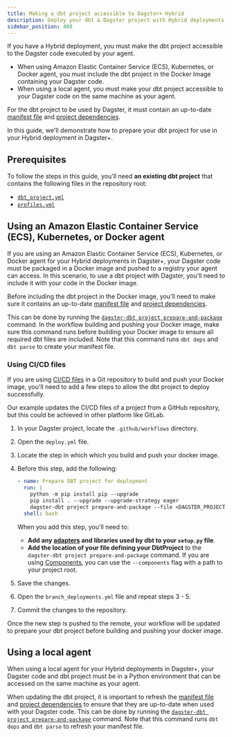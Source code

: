 ```yaml
---
title: Making a dbt project accessible to Dagster+ Hybrid
description: Deploy your dbt & Dagster project with Hybrid deployments in Dagster+.
sidebar_position: 400
---
```


If you have a Hybrid deployment, you must make the dbt project accessible to the Dagster code executed by your agent.

- When using Amazon Elastic Container Service (ECS), Kubernetes, or Docker agent, you must include the dbt project in the Docker Image containing your Dagster code.
- When using a local agent, you must make your dbt project accessible to your Dagster code on the same machine as your agent.

For the dbt project to be used by Dagster, it must contain an up-to-date [manifest file](https://docs.getdbt.com/reference/artifacts/manifest-json) and [project dependencies](https://docs.getdbt.com/docs/collaborate/govern/project-dependencies).

In this guide, we'll demonstrate how to prepare your dbt project for use in your Hybrid deployment in Dagster+.

## Prerequisites

To follow the steps in this guide, you'll need **an existing dbt project** that contains the following files in the repository root:

- [`dbt_project.yml`](https://docs.getdbt.com/reference/dbt_project.yml)
- [`profiles.yml`](https://docs.getdbt.com/docs/core/connect-data-platform/profiles.yml)

## Using an Amazon Elastic Container Service (ECS), Kubernetes, or Docker agent

If you are using an Amazon Elastic Container Service (ECS), Kubernetes, or Docker agent for your Hybrid deployments in Dagster+, your Dagster code must be packaged in a Docker image and pushed to a registry your agent can access. In this scenario, to use a dbt project with Dagster, you'll need to include it with your code in the Docker image.

Before including the dbt project in the Docker image, you'll need to make sure it contains an up-to-date [manifest file](https://docs.getdbt.com/reference/artifacts/manifest-json) and [project dependencies](https://docs.getdbt.com/docs/collaborate/govern/project-dependencies).

This can be done by running the [`dagster-dbt project prepare-and-package`](/api/libraries/dagster-dbt#prepare-and-package) command. In the workflow building and pushing your Docker image, make sure this command runs before building your Docker image to ensure all required dbt files are included. Note that this command runs `dbt deps` and `dbt parse` to create your manifest file.

### Using CI/CD files

If you are using [CI/CD files](/deployment/dagster-plus/ci-cd/ci-cd-file-reference) in a Git repository to build and push your Docker image, you'll need to add a few steps to allow the dbt project to deploy successfully.

Our example updates the CI/CD files of a project from a GitHub repository, but this could be achieved in other platform like GitLab.

1. In your Dagster project, locate the `.github/workflows` directory.

2. Open the `deploy.yml` file.

3. Locate the step in which which you build and push your docker image.

4. Before this step, add the following:

   ```yaml
   - name: Prepare DBT project for deployment
     run: |
       python -m pip install pip --upgrade
       pip install . --upgrade --upgrade-strategy eager                                            ## Install the Python dependencies from the setup.py file, ex: dbt-core and dbt-duckdb
       dagster-dbt project prepare-and-package --file <DAGSTER_PROJECT_FOLDER>/project.py          ## Replace with the project.py location in the Dagster project folder
     shell: bash
   ```

   When you add this step, you'll need to:

   - **Add any [adapters](https://docs.getdbt.com/docs/connect-adapters) and libraries used by dbt to your `setup.py` file**.
   - **Add the location of your file defining your DbtProject** to the `dagster-dbt project prepare-and-package` command. If you are using [Components](/guides/build/components), you can use the `--components` flag with a path to your project root.

5. Save the changes.

6. Open the `branch_deployments.yml` file and repeat steps 3 - 5.

7. Commit the changes to the repository.

Once the new step is pushed to the remote, your workflow will be updated to prepare your dbt project before building and pushing your docker image.

## Using a local agent

When using a local agent for your Hybrid deployments in Dagster+, your Dagster code and dbt project must be in a Python environment that can be accessed on the same machine as your agent.

When updating the dbt project, it is important to refresh the [manifest file](https://docs.getdbt.com/reference/artifacts/manifest-json) and [project dependencies](https://docs.getdbt.com/docs/collaborate/govern/project-dependencies) to ensure that they are up-to-date when used with your Dagster code. This can be done by running the [`dagster-dbt project prepare-and-package`](/api/libraries/dagster-dbt#prepare-and-package) command. Note that this command runs `dbt deps` and `dbt parse` to refresh your manifest file.
